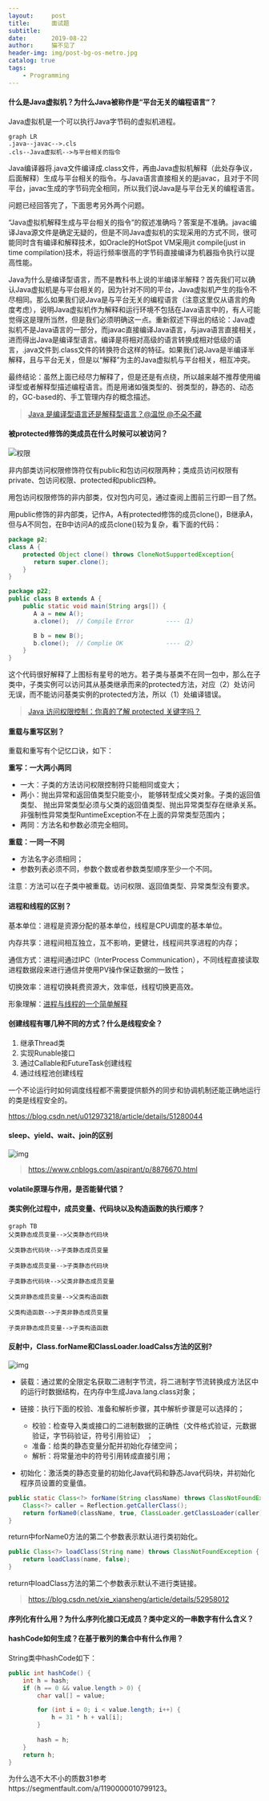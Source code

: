 ```yaml
---
layout:     post
title:      面试题
subtitle:   
date:       2019-08-22
author:     猫不见了
header-img: img/post-bg-os-metro.jpg
catalog: true
tags:
    - Programming
---
```




#### 什么是Java虚拟机？为什么Java被称作是“平台无关的编程语言“？

Java虚拟机是一个可以执行Java字节码的虚拟机进程。

```mermaid
graph LR
.java--javac-->.cls
.cls--Java虚拟机-->与平台相关的指令

```

Java编译器将.java文件编译成.class文件，再由Java虚拟机解释（此处存争议，后面解释）生成与平台相关的指令。与Java语言直接相关的是javac，且对于不同平台，javac生成的字节码完全相同，所以我们说Java是与平台无关的编程语言。



问题已经回答完了，下面思考另外两个问题。



“Java虚拟机解释生成与平台相关的指令”的叙述准确吗？答案是不准确。javac编译Java源文件是确定无疑的，但是不同Java虚拟机的实现采用的方式不同，很可能同时含有编译和解释技术，如Oracle的HotSpot VM采用jit compile(just in time compilation)技术，将运行频率很高的字节码直接编译为机器指令执行以提高性能。



Java为什么是编译型语言，而不是教科书上说的半编译半解释？首先我们可以确认Java虚拟机是与平台相关的，因为针对不同的平台，Java虚拟机产生的指令不尽相同。那么如果我们说Java是与平台无关的编程语言（注意这里仅从语言的角度考虑），说明Java虚拟机作为解释和运行环境不包括在Java语言中的，有人可能觉得这是理所当然，但是我们必须明确这一点。重新叙述下得出的结论：Java虚拟机不是Java语言的一部分，而javac直接编译Java语言，与java语言直接相关，进而得出Java是编译型语言。编译是将相对高级的语言转换成相对低级的语言，.java文件到.class文件的转换符合这样的特征。如果我们说Java是半编译半解释，且与平台无关，但是以“解释”为主的Java虚拟机与平台相关，相互冲突。



最终结论：虽然上面已经尽力解释了，但是还是有点绕，所以越来越不推荐使用编译型或者解释型描述编程语言。而是用诸如强类型的、弱类型的，静态的、动态的，GC-based的、手工管理内存的概念描述。



> [Java 是编译型语言还是解释型语言？@温悦 @不朵不藏](https://www.zhihu.com/question/19608553)





#### 被protected修饰的类成员在什么时候可以被访问？

![权限](http://static.zybuluo.com/Rico123/mybpgsljdfu9hn5ojot0x66n/Java访问权限控制.png)



非内部类访问权限修饰符仅有public和包访问权限两种；类成员访问权限有private、包访问权限、protected和public四种。



用包访问权限修饰的非内部类，仅对包内可见，通过查阅上图前三行即一目了然。

用public修饰的非内部类，记作A，A有protected修饰的成员clone()，B继承A，但与A不同包，在B中访问A的成员clone()较为复杂，看下面的代码：

```java
package p2;
class A {
    protected Object clone() throws CloneNotSupportedException{
       return super.clone();
    }
}

package p22;
public class B extends A {
    public static void main(String args[]) {
       A a = new A();
       a.clone();  // Compile Error      	----（1）

       B b = new B();
       b.clone();  // Complie OK       	  	----（2）
    }
}
```

这个代码很好解释了上图标有星号的地方。若子类与基类不在同一包中，那么在子类中，子类实例可以访问其从基类继承而来的protected方法，对应（2）处访问无误，而不能访问基类实例的protected方法，所以（1）处编译错误。



> [Java 访问权限控制：你真的了解 protected 关键字吗？](https://blog.csdn.net/justloveyou_/article/details/61672133)





#### 重载与重写区别？

重载和重写有个记忆口诀，如下：

**重写：一大两小两同**

- 一大：子类的方法访问权限控制符只能相同或变大；
- 两小：抛出异常和返回值类型只能变小， 能够转型成父类对象。子类的返回值类型、
    抛出异常类型必须与父类的返回值类型、抛出异常类型存在继承关系。非强制性异常类型RuntimeException不在上面的异常类型范围内；
- 两同：方法名和参数必须完全相同。



**重载：一同一不同**

- 方法名字必须相同；
- 参数列表必须不同，参数个数或者参数类型顺序至少一个不同。

注意：方法可以在子类中被重载。访问权限、返回值类型、异常类型没有要求。



#### 进程和线程的区别？

基本单位：进程是资源分配的基本单位，线程是CPU调度的基本单位。

内存共享：进程间相互独立，互不影响，更健壮，线程间共享进程的内存；

通信方式：进程间通过IPC（InterProcess Communication），不同线程直接读取进程数据段来进行通信并使用PV操作保证数据的一致性；

切换效率：进程切换耗费资源大，效率低，线程切换更高效。



形象理解：[进程与线程的一个简单解释](http://www.ruanyifeng.com/blog/2013/04/processes_and_threads.html)





#### 创建线程有哪几种不同的方式？什么是线程安全？

1. 继承Thread类
2. 实现Runable接口
3. 通过Callable和FutureTask创建线程
4. 通过线程池创建线程



一个不论运行时如何调度线程都不需要提供额外的同步和协调机制还能正确地运行的类是线程安全的。

https://blog.csdn.net/u012973218/article/details/51280044



#### sleep、yield、wait、join的区别

![img](https://tva1.sinaimg.cn/large/006y8mN6ly1g6c5cfn2u9j30fa0ardiu.jpg)



> https://www.cnblogs.com/aspirant/p/8876670.html





#### volatile原理与作用，是否能替代锁？





#### 类实例化过程中，成员变量、代码块以及构造函数的执行顺序？

```mermaid
graph TB
父类静态成员变量-->父类静态代码块

父类静态代码块-->子类静态成员变量

子类静态成员变量-->子类静态代码块

子类静态代码块-->父类非静态成员变量

父类非静态成员变量-->父类构造函数 

父类构造函数-->子类非静态成员变量

子类非静态成员变量-->子类构造函数

```





#### 反射中，Class.forName和ClassLoader.loadCalss方法的区别?

![img](http://images2015.cnblogs.com/blog/809371/201608/809371-20160831162844230-2019325734.jpg)

- 装载：通过累的全限定名获取二进制字节流，将二进制字节流转换成方法区中的运行时数据结构，在内存中生成Java.lang.class对象； 

- 链接：执行下面的校验、准备和解析步骤，其中解析步骤是可以选择的； 
    - 校验：检查导入类或接口的二进制数据的正确性（文件格式验证，元数据验证，字节码验证，符号引用验证） ；
    - 准备：给类的静态变量分配并初始化存储空间； 　　
    - 解析：将常量池中的符号引用转成直接引用； 

- 初始化：激活类的静态变量的初始化Java代码和静态Java代码块，并初始化程序员设置的变量值。

    
```java
public static Class<?> forName(String className) throws ClassNotFoundException {
	Class<?> caller = Reflection.getCallerClass();
	return forName0(className, true, ClassLoader.getClassLoader(caller), caller);
}
```

return中forName0方法的第二个参数表示默认进行类初始化。



```java
public Class<?> loadClass(String name) throws ClassNotFoundException {
	return loadClass(name, false);
}
```

return中loadClass方法的第二个参数表示默认不进行类链接。


> https://blog.csdn.net/xie_xiansheng/article/details/52958012







#### 序列化有什么用？为什么序列化接口无成员？类中定义的一串数字有什么含义？





#### hashCode如何生成？在基于散列的集合中有什么作用？

String类中hashCode如下：

```java
public int hashCode() {
    int h = hash;
    if (h == 0 && value.length > 0) {
        char val[] = value;

        for (int i = 0; i < value.length; i++) {
            h = 31 * h + val[i];
        }
        
        hash = h;
    }
    return h;
}
```

为什么选不大不小的质数31参考https://segmentfault.com/a/1190000010799123。



